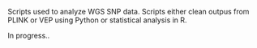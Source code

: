 Scripts used to analyze WGS SNP data. 
Scripts either clean outpus from PLINK or VEP using Python or statistical analysis in R.

In progress..

